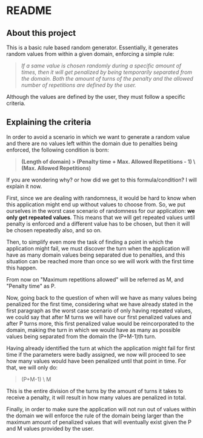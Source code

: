 # README

## About this project
This is a basic rule based random generator. Essentially, it generates random values from within a given
domain, enforcing a simple rule:

>*If a same value is chosen randomly during a specific amount of times, then it will get penalized by being temporarily
separated from the domain. Both the amount of turns of the penalty and the allowed number of repetitions are defined by
the user.*

Although the values are defined by the user, they must follow a specific criteria.

## Explaining the criteria

In order to avoid a scenario in which we want to generate a random value and there are no values left within the domain
due to penalties being enforced, the following condition is born: 

>**(Length of domain) > (Penalty time + Max. Allowed Repetitions - 1) \ (Max. Allowed Repetitions)**

If you are wondering why? or how did we get to this formula/condition? I will explain it now.

First, since we are dealing with randomness, it would be hard to know when this application might end up without values
to choose from. So, we put ourselves in the worst case scenario of randomness for our application: **we only get repeated
values**. This means that we will get repeated values until penalty is enforced and a different value has to be chosen,
but then it will be chosen repeatedly also, and so on.

Then, to simplify even more the task of finding a point in which the application might fail, we must discover the turn
when the application will have as many domain values being separated due to penalties, and this situation can be reached
more than once so we will work with the first time this happen.

From now on "Maximum repetitions allowed" will be referred as M, and "Penalty time" as P.

Now, going back to the question of when will we have as many values being penalized for the first time, considering what
we have already stated in the first paragraph as the worst case scenario of only having repeated values, we could say
that after M turns we will have our first penalized values and after P turns more, this first penalized value would be 
reincorporated to the domain, making the turn in which we would have as many as possible values being separated from the
domain the (P+M-1)th turn.

Having already identified the turn at which the application might fail for first time if the parameters were badly
assigned, we now will proceed to see how many values would have been penalized until that point in time. For that, we
will only do:

>(P+M-1) \ M 

This is the entire division of the turns by the amount of turns it takes to receive a penalty, it will result in how
many values are penalized in total.

Finally, in order to make sure the application will not run out of values within the domain we will enforce the rule of
the domain being larger than the maximum amount of penalized values that will eventually exist given the P and M
values provided by the user.